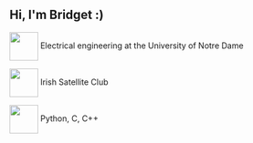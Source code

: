 <h2> Hi, I'm Bridget :)</h2>
<p><img align='center' src="https://media.giphy.com/media/tT2FEbKu63KxdFubmY/giphy.gif" width="50"> Electrical engineering at the University of Notre Dame</p>
<p><img align='center' src="https://media.giphy.com/media/XqSn4oWllPHzL0ldmn/giphy.gif" width="50"> Irish Satellite Club</p>
<p><img align='center' src="https://media.giphy.com/media/LMt9638dO8dftAjtco/giphy.gif" width="50"> Python, C, C++</p>


<!--
**bgoodwine/bgoodwine** is a ✨ _special_ ✨ repository because its `README.md` (this file) appears on your GitHub profile.

Here are some ideas to get you started:

- 🔭 I’m currently working on ...
- 🌱 I’m currently learning ...
- 👯 I’m looking to collaborate on ...
- 🤔 I’m looking for help with ...
- 💬 Ask me about ...
- 📫 How to reach me: ...
- 😄 Pronouns: ...
- ⚡ Fun fact: ...
-->
